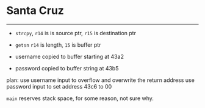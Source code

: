 # Santa Cruz
---

- `strcpy`, `r14` is is source ptr, `r15` is destination ptr
- `getsn` `r14` is length, `15` is buffer ptr

- username copied to buffer starting at 43a2
- password copied to buffer string at 43b5

plan: use username input to overflow and overwrite the return address
use password input to set address 43c6 to 00

`main` reserves stack space, for some reason, not sure why.
